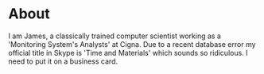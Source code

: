 # About

I am James, a classically trained computer scientist working as a 'Monitoring System's Analysts' at Cigna.
Due to a recent database error my official title in Skype is 'Time and Materials' which sounds so ridiculous. I need to put it on a business card.
